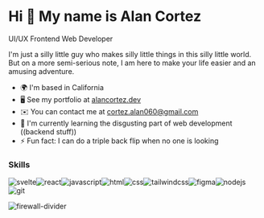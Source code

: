 Hi 👋 My name is Alan Cortez
============================

UI/UX Frontend Web Developer

I'm just a silly little guy who makes silly little things in this silly little world. But on a more semi-serious note, I am here to make your life easier and an amusing adventure.

*   🌍  I'm based in California
*   🖥️  See my portfolio at [alancortez.dev](http://alancortez.dev)
*   ✉️  You can contact me at [cortez.alan060@gmail.com](mailto:cortez.alan060@gmail.com)
*   🧠  I'm currently learning the disgusting part of web development ((backend stuff))
*   ⚡  Fun fact: I can do a triple back flip when no one is looking

### Skills 
![svelte](https://img.shields.io/badge/Svelte-4A4A55?style=for-the-badge&logo=svelte&logoColor=FF3E00)![react](https://img.shields.io/badge/React-20232A?style=for-the-badge&logo=react&logoColor=61DAFB)![javascript](https://img.shields.io/badge/JavaScript-323330?style=for-the-badge&logo=javascript&logoColor=F7DF1E)![html](https://img.shields.io/badge/HTML5-E34F26?style=for-the-badge&logo=html5&logoColor=white)![css](https://img.shields.io/badge/CSS3-1572B6?style=for-the-badge&logo=css3&logoColor=white)![tailwindcss](https://img.shields.io/badge/Tailwind_CSS-38B2AC?style=for-the-badge&logo=tailwind-css&logoColor=white)![figma](https://img.shields.io/badge/Figma-F24E1E?style=for-the-badge&logo=figma&logoColor=white)![nodejs](https://img.shields.io/badge/Node.js-339933?style=for-the-badge&logo=nodedotjs&logoColor=white)![git](https://img.shields.io/badge/GIT-E44C30?style=for-the-badge&logo=git&logoColor=white)

![firewall-divider](https://user-images.githubusercontent.com/78040578/212198390-ce875e7a-9642-4e29-b5e9-021a8e60d6d2.gif)
